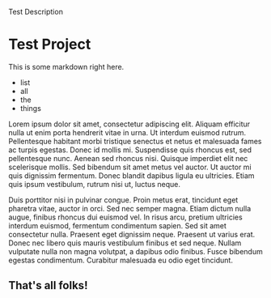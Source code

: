 Test Description
# Test Project

This is some markdown right here.

* list
* all
* the
* things

Lorem ipsum dolor sit amet, consectetur adipiscing elit. Aliquam efficitur nulla ut enim porta hendrerit vitae in urna. Ut interdum euismod rutrum. Pellentesque habitant morbi tristique senectus et netus et malesuada fames ac turpis egestas. Donec id mollis mi. Suspendisse quis rhoncus est, sed pellentesque nunc. Aenean sed rhoncus nisi. Quisque imperdiet elit nec scelerisque mollis. Sed bibendum sit amet metus vel auctor. Ut auctor mi quis dignissim fermentum. Donec blandit dapibus ligula eu ultricies. Etiam quis ipsum vestibulum, rutrum nisi ut, luctus neque.

Duis porttitor nisi in pulvinar congue. Proin metus erat, tincidunt eget pharetra vitae, auctor in orci. Sed nec semper magna. Etiam dictum nulla augue, finibus rhoncus dui euismod vel. In risus arcu, pretium ultricies interdum euismod, fermentum condimentum sapien. Sed sit amet consectetur nulla. Praesent eget dignissim neque. Praesent ut varius erat. Donec nec libero quis mauris vestibulum finibus et sed neque. Nullam vulputate nulla non magna volutpat, a dapibus odio finibus. Fusce bibendum egestas condimentum. Curabitur malesuada eu odio eget tincidunt.

## That's all folks!